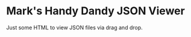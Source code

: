<h1>Mark's Handy Dandy JSON Viewer</h1>
<p>Just some HTML to view JSON files via drag and drop.</p>
